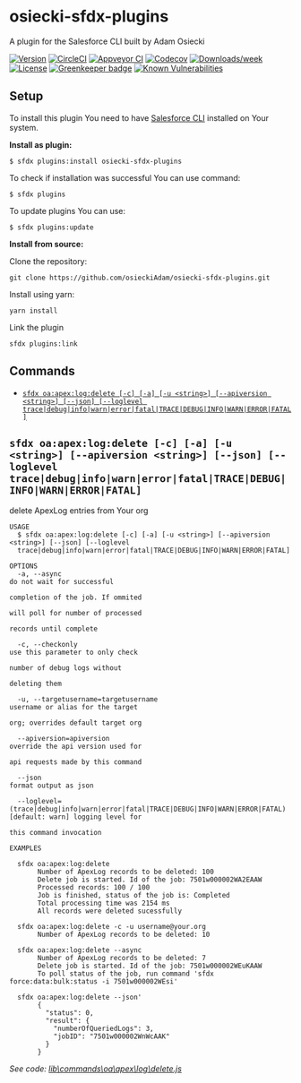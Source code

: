 # osiecki-sfdx-plugins

A plugin for the Salesforce CLI built by Adam Osiecki

[![Version](https://img.shields.io/npm/v/osiecki-sfdx-plugins.svg)](https://npmjs.org/package/osiecki-sfdx-plugins)
[![CircleCI](https://circleci.com/gh/osieckiAdam/osiecki-sfdx-plugins/tree/master.svg?style=shield)](https://circleci.com/gh/osieckiAdam/osiecki-sfdx-plugins/tree/master)
[![Appveyor CI](https://ci.appveyor.com/api/projects/status/github/osieckiAdam/osiecki-sfdx-plugins?branch=master&svg=true)](https://ci.appveyor.com/project/heroku/osiecki-sfdx-plugins/branch/master)
[![Codecov](https://codecov.io/gh/osieckiAdam/osiecki-sfdx-plugins/branch/master/graph/badge.svg)](https://codecov.io/gh/osieckiAdam/osiecki-sfdx-plugins)
[![Downloads/week](https://img.shields.io/npm/dw/osiecki-sfdx-plugins.svg)](https://npmjs.org/package/osiecki-sfdx-plugins)
[![License](https://img.shields.io/npm/l/osiecki-sfdx-plugins.svg)](https://github.com/osieckiAdam/osiecki-sfdx-plugins/blob/master/package.json) [![Greenkeeper badge](https://badges.greenkeeper.io/osieckiAdam/osiecki-sfdx-plugins.svg)](https://greenkeeper.io/)
[![Known Vulnerabilities](https://snyk.io/test/github/osieckiAdam/osiecki-sfdx-plugins/badge.svg)](https://snyk.io/test/github/osieckiAdam/osiecki-sfdx-plugins)

## Setup

To install this plugin You need to have [Salesforce CLI](https://developer.salesforce.com/tools/sfdxcli) installed on Your system.

**Install as plugin:**

```sh-session
$ sfdx plugins:install osiecki-sfdx-plugins
```

To check if installation was successful You can use command:

```sh-session
$ sfdx plugins
```

To update plugins You can use:

```sh-session
$ sfdx plugins:update
```

**Install from source:**

Clone the repository:

```sh-session
git clone https://github.com/osieckiAdam/osiecki-sfdx-plugins.git
```

Install using yarn:

```
yarn install
```

Link the plugin

```
sfdx plugins:link
```

<!-- install -->

## Commands

<!-- commands -->

- [`sfdx oa:apex:log:delete [-c] [-a] [-u <string>] [--apiversion <string>] [--json] [--loglevel trace|debug|info|warn|error|fatal|TRACE|DEBUG|INFO|WARN|ERROR|FATAL]`](#sfdx-oaapexlogdelete--c--a--u-string---apiversion-string---json---loglevel-tracedebuginfowarnerrorfataltracedebuginfowarnerrorfatal)

## `sfdx oa:apex:log:delete [-c] [-a] [-u <string>] [--apiversion <string>] [--json] [--loglevel trace|debug|info|warn|error|fatal|TRACE|DEBUG|INFO|WARN|ERROR|FATAL]`

delete ApexLog entries from Your org

```
USAGE
  $ sfdx oa:apex:log:delete [-c] [-a] [-u <string>] [--apiversion <string>] [--json] [--loglevel
  trace|debug|info|warn|error|fatal|TRACE|DEBUG|INFO|WARN|ERROR|FATAL]

OPTIONS
  -a, --async                                                                       do not wait for successful
                                                                                    completion of the job. If ommited
                                                                                    will poll for number of processed
                                                                                    records until complete

  -c, --checkonly                                                                   use this parameter to only check
                                                                                    number of debug logs without
                                                                                    deleting them

  -u, --targetusername=targetusername                                               username or alias for the target
                                                                                    org; overrides default target org

  --apiversion=apiversion                                                           override the api version used for
                                                                                    api requests made by this command

  --json                                                                            format output as json

  --loglevel=(trace|debug|info|warn|error|fatal|TRACE|DEBUG|INFO|WARN|ERROR|FATAL)  [default: warn] logging level for
                                                                                    this command invocation

EXAMPLES

  sfdx oa:apex:log:delete
       Number of ApexLog records to be deleted: 100
       Delete job is started. Id of the job: 7501w000002WA2EAAW
       Processed records: 100 / 100
       Job is finished, status of the job is: Completed
       Total processing time was 2154 ms
       All records were deleted sucessfully

  sfdx oa:apex:log:delete -c -u username@your.org
       Number of ApexLog records to be deleted: 10

  sfdx oa:apex:log:delete --async
       Number of ApexLog records to be deleted: 7
       Delete job is started. Id of the job: 7501w000002WEuKAAW
       To poll status of the job, run command 'sfdx force:data:bulk:status -i 7501w000002WEsi'

  sfdx oa:apex:log:delete --json'
       {
         "status": 0,
         "result": {
           "numberOfQueriedLogs": 3,
           "jobID": "7501w000002WnWcAAK"
         }
       }
```

_See code: [lib\commands\oa\apex\log\delete.js](https://github.com/osieckiAdam/osiecki-sfdx-plugins/blob/v0.1.3/lib\commands\oa\apex\log\delete.js)_

<!-- commandsstop -->
